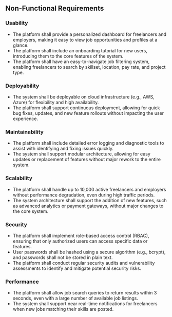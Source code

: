 ## **Non-Functional Requirements**

### **Usability**
- The platform shall provide a personalized dashboard for freelancers and employers, making it easy to view job opportunities and profiles at a glance.
- The platform shall include an onboarding tutorial for new users, introducing them to the core features of the system.
- The platform shall have an easy-to-navigate job filtering system, enabling freelancers to search by skillset, location, pay rate, and project type.

### **Deployability**
- The system shall be deployable on cloud infrastructure (e.g., AWS, Azure) for flexibility and high availability.
- The platform shall support continuous deployment, allowing for quick bug fixes, updates, and new feature rollouts without impacting the user experience.

### **Maintainability**
- The platform shall include detailed error logging and diagnostic tools to assist with identifying and fixing issues quickly.
- The system shall support modular architecture, allowing for easy updates or replacement of features without major rework to the entire system.

### **Scalability**
- The platform shall handle up to 10,000 active freelancers and employers without performance degradation, even during high traffic periods.
- The system architecture shall support the addition of new features, such as advanced analytics or payment gateways, without major changes to the core system.

### **Security**
- The platform shall implement role-based access control (RBAC), ensuring that only authorized users can access specific data or features.
- User passwords shall be hashed using a secure algorithm (e.g., bcrypt), and passwords shall not be stored in plain text.
- The platform shall conduct regular security audits and vulnerability assessments to identify and mitigate potential security risks.

### **Performance**
- The platform shall allow job search queries to return results within 3 seconds, even with a large number of available job listings.
- The system shall support near real-time notifications for freelancers when new jobs matching their skills are posted.

